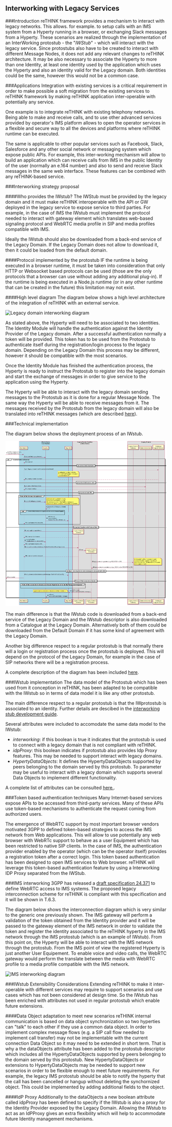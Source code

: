 
## Interworking with Legacy Services

###Introduction
reTHINK framework provides a mechanism to interact with legacy networks. This allows. for example. to setup calls with an IMS system from a Hyperty running in a browser, or exchanging Slack messages from a Hyperty. These scenarios are realized through the implementation of an InterWorking protostub - the "_IWStub_" - which will interact with the legacy service. Since protostubs also have to be created to interact with different Message Nodes, it does not add any relevant changes to reTHINK architecture. It may be also necessary to associate the Hyperty to more than one Identity, at least one identity used by the application which uses the Hyperty and also an identity valid for the Legacy domain. Both identities could be the same, however this would not be a common case.

###Applications
Integration with existing services is a critical requirement in order to make possible a soft migration from the existing services to reTHINK framework by making reTHINK application inter-operable with potentially any service.

One example is to integrate reTHINK with existing telephony networks. Being able to make and receive calls, and to use other advanced services provided by operator's IMS platform allows to open the operator services in a flexible and secure way to all the devices and platforms where reTHINK runtime can be executed.

The same is applicable to other popular services such as Facebook, Slack, Salesforce and any other social network or messaging system which expose public APIs. For example, this inter-working mechanism will allow to build an application which can receive calls from IMS in the public Identity of the user (normally an e.164 number) and also to send and receive Slack messages in the same web interface. These features can be combined with any reTHINK-based service.


###Interworking strategy proposal

####Who provides the IWstub?
The IWStub must be provided by the legacy domain and it must make reTHINK interoperable with the API or GW deployed in the legacy service to expose service to third parties. For example, in the case of IMS the IWstub must implement the protocol needed to interact with gateway element which translates web-based signaling protocol and WebRTC media profile in SIP and media profiles compatible with IMS.

Ideally the IWstub should also be downloaded from a back-end service of the Legacy Domain. If the Legacy Domain does not allow to download it, then it could be loaded from the default domain.

####Protocol implemented by the protostub
IF the runtime is being executed in a browser runtime, it must be taken into consideration that only HTTP or Websocket based protocols can be used (those are the only protocols that a browser can use without adding any additional plug-in). If the runtime is being executed in a Node.js runtime (or in any other runtime that can be created in the future) this limitation may not exist.  

####High level diagram
The diagram below shows a high level architecture of the integration of reTHINK with an external service.

![Legacy domain interworking diagram](rethink-Legacy-Integration-approach2.png)

As stated above, the Hyperty will need to be associated to two identities. The Identity Module will handle the authentication against the Identity Provider of the Legacy domain. After a successful authentication normally a token will be provided. This token has to be used from the Protostub to authenticate itself during the registration/login process to the legacy domain. Depending on the Legacy Domain this process may be different, however it should be compatible with the most scenarios.

Once the Identity Module has finished the authentication process, the Hyperty is ready to instruct the Protostub to register into the legacy domain and start the exchange of messages in order to give service to the application using the Hyperty.

The Hyperty will be able to interact with the legacy domain sending messages to the Protostub as it is done for a regular Message Node. The same way the Hyperty will be able to receive messages from it. The messages received by the Protostub from the legacy domain will also be translated into reTHINK messages (which are described  [here](../messages/legacy-interworking-messages.md)).

###Technical implementation


The diagram below shows the deployment process of an IWstub.

![Legacy domain IWstub deployment diagram](../dynamic-view/legacy-interworking/deploy-iwstub.png)

The main difference is that the IWstub code is downloaded from a back-end service of the Legacy Domain and the IWstub descriptor is also downloaded from a Catalogue at the Legacy Domain. Alternatively both of them could be downloaded from the Default Domain if it has some kind of agreement with the Legacy Domain.

Another big difference respect to a regular protostub is that normally there will a login or registration process once the protostub is deployed. This will depend on the protocol of the Legacy Domain, for example in the case of SIP networks there will be a registration process.


A complete description of the diagram has been included [here](../dynamic-view/legacy-interworking/readme.md).



###IWstub implementation
The data model of the Protostub which has been used from it conception in reTHINK, has been adapted to be compatible with the IWstub so in terms of data model it is like any other protostub.

The main difference respect to a regular protostub is that the IWprotostub is associated to an identity. Further details are descibed in the [interworking stub development guide](developemlegacy-interworking/interworking-stubs-development.md).

Several attributes were included to accomodate the same data model to the IWstub:
- *interworking*: if this boolean is true it indicates that the protostub is used to connect with a legacy domain that is not compliant with reTHINK.
- *idpProxy*: this boolean indicates if protostub also provides Idp Proxy features. This may be needed to support interact with legacy domains.  
- *HypertyDataObjects*: It defines the HypertyDataObjects supported by peers belonging to the domain served by this protostub. To parameter may be useful to interact with a legacy domain which supports several Data Objects to implement different functionality.

A complete list of attributes can be consulted [here.](https://github.com/reTHINK-project/specs/tree/master/datamodel/core/hyperty-catalogue).

###Token based authentication techniques
Many Internet-based services expose APIs to be accessed from third-party services. Many of these APIs use token-based mechanisms to authenticate the request coming from authorized users.

The emergence of WebRTC support by most important browser vendors motivated 3GPP to defined token-based strategies to access the IMS network from Web applications. This will allow to use potentially any web browser with WebRTc support to behave as a user Equipment which has been restricted to native SIP clients. In the case of IMS, the authentication provider enabled by the operator (which can be the operator itself) provides a registration token after a correct login. This token based authentication has been designed to open IMS services to Web browser. reTHINK will leverage this token-based authentication feature by using a Interworking IDP Proxy separated from the IWStub.  


###IMS interworking
3GPP has released a [draft specification 24.371](https://portal.3gpp.org/desktopmodules/Specifications/SpecificationDetails.aspx?specificationId=1087) to define WebRTC access to IMS systems. The proposed legacy interconnection scheme for reTHINK is compliant with this specification and it will be shown in T.6.3.

The diagram below shows the interconnection diagram which is very similar to the generic one previously shown. The IMS gateway will perform a validation of the token obtained from the Identity provider and it will be passed to the gateway element of the IMS network in order to validate the token and register the identity associated to the reTHINK hyperty in the IMS network through the IMS protostub (which is an example of IWstub).
From this point on, the Hyperty will be able to interact with the IMS network through the protostub. From the IMS point of view the registered Hyperty is just another User Equipement. To enable voice and video calls, the WebRTC gateway would perform the translate between the media with WebRTC profile to a media profile compatible with the IMS network.

![IMS interworking diagram](rethink-IMS-Integration-approach2.png)

###IWstub Extensibility Considerations
Extending reTHINK to make it inter-operable with different services may require to support scenarios and use cases which has not been considered at design time. So the IWstub has been enriched with attributes not used in regular protostub which enable future extensions.

####Data Object adaptation to meet new scenarios
reTHINK internal communication is based on data object synchronization so two hyperties can "talk" to each other if they use a common data object. In order to implement complex message flows (e.g. a SIP call flow needed to implement call transfer) may not be implementable with the current connection Data Object so it may need to be extended in short term. That is why a the dataObjects attribute has been added to the protostub descriptor which includes all the HypertyDataObjects supported by peers belonging to the domain served by this protostub. New HypertyDataObjects or extensions to HypertyDataObjects may be needed to support new scenarios in order to be flexible enough to meet future requirements.
For example, the legacy IMS protostub should be able to notify the hyperty that the call has been cancelled or hangup without deleting the synchornized object. This could be implemented by adding additional fields to the object.  

####IdP Proxy
Additionally to the dataObjects a new boolean attribute called idpProxy has been defined to specify if the IWstub is also a proxy for the Identity Provider exposed by the Legacy Domain. Allowing the IWstub to act as an IdPProxy gives an extra flexibility which will help to accommodate future Identity management mechanisms.
